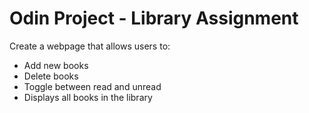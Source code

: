 # Odin Project - Library Assignment

Create a webpage that allows users to:

- Add new books
- Delete books
- Toggle between read and unread
- Displays all books in the library
